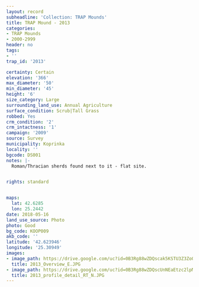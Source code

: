 ```yaml
---
layout: record
subheadline: 'Collection: TRAP Mounds'
title: TRAP Mound - 2013
categories:
- TRAP Mounds
- 2000-2999
header: no
tags:
- ''
trap_id: '2013'

certainty: Certain
elevation: '366'
max_diameter: '50'
min_diameter: '45'
height: '6'
size_category: Large
surrounding_land_use: Annual Agriculture
surface_condition: Scrub|Tall Grass
robbed: Yes
crm_condition: '2'
crm_intactness: '1'
campaign: '2009'
source: Survey
municipality: Koprinka
locality: ''
bgcode: DS001
notes: |-
  Roman/Thracian sherds found next to it - flat site.


rights: standard


maps:
  lat: 42.6285
  lon: 25.2442
date: 2018-05-16
land_use_source: Photo
photo: Good
bg_code: KOOP009
akb_code: ''
latitude: '42.623946'
longitude: '25.30949'
images:
- image_path: https://drive.google.com/uc?id=0B3Rg88wZDQscak5KSTU3Z3ZoQW8
  title: 2013_Overview_E.JPG
- image_path: https://drive.google.com/uc?id=0B3Rg88wZDQscUnNEaEtzc2lpM3c
  title: 2013_profile_detail_RT_N.JPG
---
```

